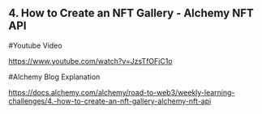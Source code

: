## 4. How to Create an NFT Gallery - Alchemy NFT API
#Youtube Video

https://www.youtube.com/watch?v=JzsTfOFjC1o

#Alchemy Blog Explanation

https://docs.alchemy.com/alchemy/road-to-web3/weekly-learning-challenges/4.-how-to-create-an-nft-gallery-alchemy-nft-api
